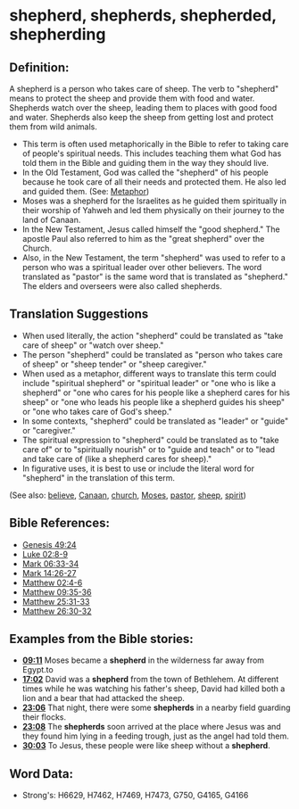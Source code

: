 # shepherd, shepherds, shepherded, shepherding #

## Definition: ##

A shepherd is a person who takes care of sheep. The verb to "shepherd" means to protect the sheep and provide them with food and water.
Shepherds watch over the sheep, leading them to places with good food and water. Shepherds also keep the sheep from getting lost and protect them from wild animals.

* This term is often used metaphorically in the Bible to refer to taking care of people's spiritual needs. This includes teaching them what God has told them in the Bible and guiding them in the way they should live.
* In the Old Testament, God was called the "shepherd" of his people because he took care of all their needs and protected them. He also led and guided them. (See: [Metaphor](rc://en/ta/man/translate/figs-metaphor))
* Moses was a shepherd for the Israelites as he guided them spiritually in their worship of Yahweh and led them physically on their journey to the land of Canaan.
* In the New Testament, Jesus called himself the "good shepherd." The apostle Paul also referred to him as the "great shepherd" over the Church.
* Also, in the New Testament, the term "shepherd" was used to refer to a person who was a spiritual leader over other believers. The word translated as "pastor" is the same word that is translated as "shepherd." The elders and overseers were also called shepherds.


## Translation Suggestions ##

* When used literally, the action "shepherd" could be translated as "take care of sheep" or "watch over sheep."
* The person "shepherd" could be translated as "person who takes care of sheep" or "sheep tender" or "sheep caregiver."
* When used as a metaphor, different ways to translate this term could include "spiritual shepherd" or "spiritual leader" or "one who is like a shepherd" or "one who cares for his people like a shepherd cares for his sheep" or "one who leads his people like a shepherd guides his sheep" or "one who takes care of God's sheep."
* In some contexts, "shepherd" could be translated as "leader" or "guide" or "caregiver."
* The spiritual expression to "shepherd" could be translated as to "take care of" or to "spiritually nourish" or to "guide and teach" or to "lead and take care of (like a shepherd cares for sheep)."
* In figurative uses, it is best to use or include the literal word for "shepherd" in the translation of this term.

(See also: [believe](../kt/believe.md), [Canaan](../names/canaan.md), [church](../kt/church.md), [Moses](../names/moses.md), [pastor](../kt/pastor.md), [sheep](../other/sheep.md), [spirit](../kt/spirit.md))

## Bible References: ##

* [Genesis 49:24](rc://en/tn/help/gen/49/24)
* [Luke 02:8-9](rc://en/tn/help/luk/02/08)
* [Mark 06:33-34](rc://en/tn/help/mrk/06/33)
* [Mark 14:26-27](rc://en/tn/help/mrk/14/26)
* [Matthew 02:4-6](rc://en/tn/help/mat/02/04)
* [Matthew 09:35-36](rc://en/tn/help/mat/09/35)
* [Matthew 25:31-33](rc://en/tn/help/mat/25/31)
* [Matthew 26:30-32](rc://en/tn/help/mat/26/30)

## Examples from the Bible stories: ##

* __[09:11](rc://en/tn/help/obs/09/11)__ Moses became a __shepherd__  in the wilderness far away from Egypt.to
* __[17:02](rc://en/tn/help/obs/17/02)__ David was a __shepherd__  from the town of Bethlehem. At different times while he was watching his father's sheep, David had killed both a lion and a bear that had attacked the sheep.
* __[23:06](rc://en/tn/help/obs/23/06)__ That night, there were some __shepherds__  in a nearby field guarding their flocks.
* __[23:08](rc://en/tn/help/obs/23/08)__ The __shepherds__  soon arrived at the place where Jesus was and they found him lying in a feeding trough, just as the angel had told them.
* __[30:03](rc://en/tn/help/obs/30/03)__ To Jesus, these people were like sheep without a __shepherd__.

## Word Data: ##

* Strong's: H6629, H7462, H7469, H7473, G750, G4165, G4166

